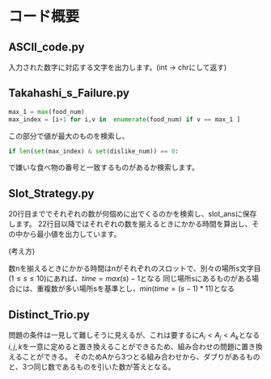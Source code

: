 # コード概要
## ASCII_code.py

入力された数字に対応する文字を出力します。(int -> chrにして返す)

## Takahashi_s_Failure.py

```python
max_1 = max(food_num)
max_index = [i+1 for i,v in  enumerate(food_num) if v == max_1 ]
```

この部分で値が最大のものを検索し、

```python
if len(set(max_index) & set(dislike_num)) == 0:
```

で嫌いな食べ物の番号と一致するものがあるか検索します。

## Slot_Strategy.py

20行目まででそれぞれの数が何個めに出でくるのかを検索し、slot_ansに保存します。
22行目以降ではそれぞれの数を揃えるときにかかる時間を算出し、その中から最小値を出力しています。

(考え方)

数nを揃えるときにかかる時間はnがそれぞれのスロットで、別々の場所s文字目($1\leq s \leq 10$)にあれば、$time = max(s) - 1$となる
同じ場所sにあるものがある場合には、重複数が多い場所sを基準とし、$min(time =(s - 1)*11)$となる

## Distinct_Trio.py

問題の条件は一見して難しそうに見えるが、これは要するに$A_{i}< A_{j} < A_{k}$となる$i,j,k$を一意に定めると置き換えることができるため、組み合わせの問題に置き換えることができる。
そのためAから3つとる組み合わせから、ダブりがあるものと、3つ同じ数であるものを引いた数が答えとなる。